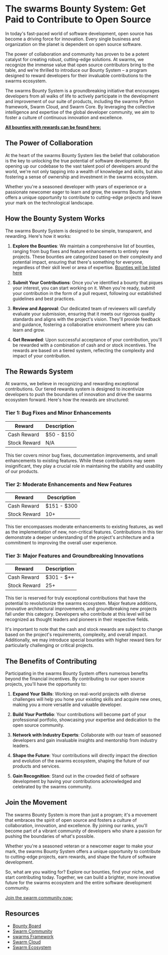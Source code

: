 # **The swarms Bounty System: Get Paid to Contribute to Open Source**

In today's fast-paced world of software development, open source has become a driving force for innovation. Every single business and organization on the planet is dependent on open source software.

The power of collaboration and community has proven to be a potent catalyst for creating robust, cutting-edge solutions. At swarms, we recognize the immense value that open source contributors bring to the table, and we're thrilled to introduce our Bounty System – a program designed to reward developers for their invaluable contributions to the swarms ecosystem.

The swarms Bounty System is a groundbreaking initiative that encourages developers from all walks of life to actively participate in the development and improvement of our suite of products, including the swarms Python framework, Swarm Cloud, and Swarm Core. By leveraging the collective intelligence and expertise of the global developer community, we aim to foster a culture of continuous innovation and excellence.

[**All bounties with rewards can be found here:**](https://github.com/users/kyegomez/projects/1)

## **The Power of Collaboration**

At the heart of the swarms Bounty System lies the belief that collaboration is the key to unlocking the true potential of software development. By opening up our codebase to the vast talent pool of developers around the world, we're not only tapping into a wealth of knowledge and skills, but also fostering a sense of ownership and investment in the swarms ecosystem.

Whether you're a seasoned developer with years of experience or a passionate newcomer eager to learn and grow, the swarms Bounty System offers a unique opportunity to contribute to cutting-edge projects and leave your mark on the technological landscape.

## **How the Bounty System Works**

The swarms Bounty System is designed to be simple, transparent, and rewarding. Here's how it works:

1. **Explore the Bounties**: We maintain a comprehensive list of bounties, ranging from bug fixes and feature enhancements to entirely new projects. These bounties are categorized based on their complexity and potential impact, ensuring that there's something for everyone, regardless of their skill level or area of expertise. [Bounties will be listed here](https://github.com/users/kyegomez/projects/1)

2. **Submit Your Contributions**: Once you've identified a bounty that piques your interest, you can start working on it. When you're ready, submit your contribution in the form of a pull request, following our established guidelines and best practices.

3. **Review and Approval**: Our dedicated team of reviewers will carefully evaluate your submission, ensuring that it meets our rigorous quality standards and aligns with the project's vision. They'll provide feedback and guidance, fostering a collaborative environment where you can learn and grow.

4. **Get Rewarded**: Upon successful acceptance of your contribution, you'll be rewarded with a combination of cash and or stock incentives. The rewards are based on a tiered system, reflecting the complexity and impact of your contribution.

## **The Rewards System**

At swarms, we believe in recognizing and rewarding exceptional contributions. Our tiered rewards system is designed to incentivize developers to push the boundaries of innovation and drive the swarms ecosystem forward. Here's how the rewards are structured:

### Tier 1: Bug Fixes and Minor Enhancements

| Reward       | Description |
| ------------ | ----------- |
| Cash Reward  | $50 - $150  |
| Stock Reward | N/A         |

This tier covers minor bug fixes, documentation improvements, and small enhancements to existing features. While these contributions may seem insignificant, they play a crucial role in maintaining the stability and usability of our products.

### Tier 2: Moderate Enhancements and New Features

| Reward       | Description |
| ------------ | ----------- |
| Cash Reward  | $151 - $300 |
| Stock Reward | 10+         |

This tier encompasses moderate enhancements to existing features, as well as the implementation of new, non-critical features. Contributions in this tier demonstrate a deeper understanding of the project's architecture and a commitment to improving the overall user experience.

### Tier 3: Major Features and Groundbreaking Innovations

| Reward       | Description |
| ------------ | ----------- |
| Cash Reward  | $301 - $++  |
| Stock Reward | 25+         |

This tier is reserved for truly exceptional contributions that have the potential to revolutionize the swarms ecosystem. Major feature additions, innovative architectural improvements, and groundbreaking new projects fall under this category. Developers who contribute at this level will be recognized as thought leaders and pioneers in their respective fields.

It's important to note that the cash and stock rewards are subject to change based on the project's requirements, complexity, and overall impact. Additionally, we may introduce special bounties with higher reward tiers for particularly challenging or critical projects.

## **The Benefits of Contributing**

Participating in the swarms Bounty System offers numerous benefits beyond the financial incentives. By contributing to our open source projects, you'll have the opportunity to:

1. **Expand Your Skills**: Working on real-world projects with diverse challenges will help you hone your existing skills and acquire new ones, making you a more versatile and valuable developer.

2. **Build Your Portfolio**: Your contributions will become part of your professional portfolio, showcasing your expertise and dedication to the open source community.

3. **Network with Industry Experts**: Collaborate with our team of seasoned developers and gain invaluable insights and mentorship from industry leaders.

4. **Shape the Future**: Your contributions will directly impact the direction and evolution of the swarms ecosystem, shaping the future of our products and services.

5. **Gain Recognition**: Stand out in the crowded field of software development by having your contributions acknowledged and celebrated by the swarms community.

## **Join the Movement**

The swarms Bounty System is more than just a program; it's a movement that embraces the spirit of open source and fosters a culture of collaboration, innovation, and excellence. By joining our ranks, you'll become part of a vibrant community of developers who share a passion for pushing the boundaries of what's possible.

Whether you're a seasoned veteran or a newcomer eager to make your mark, the swarms Bounty System offers a unique opportunity to contribute to cutting-edge projects, earn rewards, and shape the future of software development.

So, what are you waiting for? Explore our bounties, find your niche, and start contributing today. Together, we can build a brighter, more innovative future for the swarms ecosystem and the entire software development community.

[Join the swarm community now:](https://discord.gg/F4GGT5DERD)

## Resources

- [Bounty Board](https://github.com/users/kyegomez/projects/1/views/1)
- [Swarm Community](https://discord.gg/F4GGT5DERD)
- [swarms Framework](https://github.com/kyegomez/swarms)
- [Swarm Cloud](https://github.com/kyegomez/swarms-cloud)
- [Swarm Ecosystem](https://github.com/kyegomez/swarm-ecosystem)
